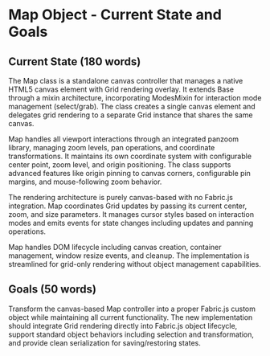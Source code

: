 # Map Object - Current State and Goals

## Current State (180 words)

The Map class is a standalone canvas controller that manages a native HTML5 canvas element with Grid rendering overlay. It extends Base through a mixin architecture, incorporating ModesMixin for interaction mode management (select/grab). The class creates a single canvas element and delegates grid rendering to a separate Grid instance that shares the same canvas.

Map handles all viewport interactions through an integrated panzoom library, managing zoom levels, pan operations, and coordinate transformations. It maintains its own coordinate system with configurable center point, zoom level, and origin positioning. The class supports advanced features like origin pinning to canvas corners, configurable pin margins, and mouse-following zoom behavior.

The rendering architecture is purely canvas-based with no Fabric.js integration. Map coordinates Grid updates by passing its current center, zoom, and size parameters. It manages cursor styles based on interaction modes and emits events for state changes including updates and panning operations.

Map handles DOM lifecycle including canvas creation, container management, window resize events, and cleanup. The implementation is streamlined for grid-only rendering without object management capabilities.

## Goals (50 words)

Transform the canvas-based Map controller into a proper Fabric.js custom object while maintaining all current functionality. The new implementation should integrate Grid rendering directly into Fabric.js object lifecycle, support standard object behaviors including selection and transformation, and provide clean serialization for saving/restoring states.
